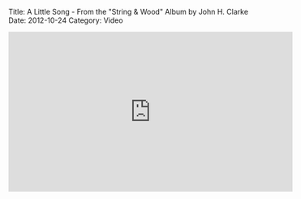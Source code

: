 Title: A Little Song - From the "String & Wood" Album by John H. Clarke
Date: 2012-10-24
Category: Video

<iframe width="560" height="315" src="https://www.youtube.com/embed/k_eSdG5AQjk" title="YouTube video player" frameborder="0" allow="accelerometer; autoplay; clipboard-write; encrypted-media; gyroscope; picture-in-picture" allowfullscreen></iframe>

